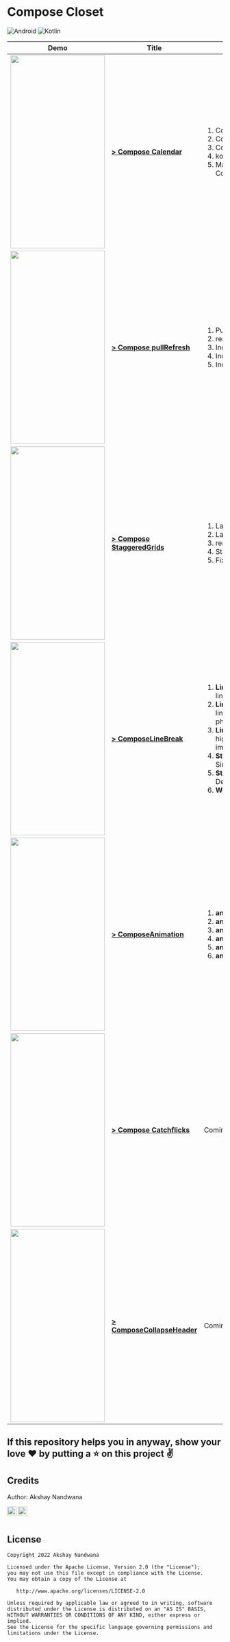 # Compose Closet

![Android](https://img.shields.io/badge/Android-3DDC84?style=for-the-badge&logo=android&logoColor=white)
![Kotlin](https://img.shields.io/badge/kotlin-%237F52FF.svg?style=for-the-badge&logo=kotlin&logoColor=white)


| Demo | Title | Key Takeaways |
| ---- | --- | --- |
| <img src="/Screenshots/ComposeCalendarScreen.gif" width="220" height="450"/> | **[> Compose Calendar](Compose-Calendar/)** | <ol><li>Compose Column</li><li>Compose Text</li><li>Compose Button</li><li>kotlinx.datetime Library</li><li>MaterialDatePicker Material Component</li></ol> |
| <img src="/Screenshots/ComposePullRefresh.gif" width="220" height="450"/> | **[> Compose pullRefresh](ComposePullRefresh/)** | <ol><li>PullRefreshIndicator</li><li>rememberPullRefreshState</li><li>Indicator Size Scaling</li><li>Indicator's Arc and Arrow Color</li><li>Indicator's Background Color</li></ol> |
| <img src="/Screenshots/ComposeStaggeredGrids.gif" width="220" height="450"/> | **[> Compose StaggeredGrids](ComposeStaggeredGrids/)** | <ol><li>LazyVerticalStaggeredGrid</li><li>LazyHorizontalStaggeredGrid</li><li>rememberLazyStaggeredGridState</li><li>StaggeredGridCells</li><li>Fixed/Adaptive</li></ol> |
| <img src="/Screenshots/ComposeLineBreak.png" width="220" height="450"/> | **[> ComposeLineBreak](ComposeLineBreak/)** | <ol><li>**LineBreak.Simple** - greedy, fast line breaking algorithm</li><li>**LineBreak.Heading** - Balanced line lengths, hyphenation, and phrase-based breaking</li><li>**LineBreak.Paragraph** - Slower, higher quality line breaking for improved readability</li><li>**Strategy** - Simple/HighQuality/Balanced</li><li>**Strictness** - Default/Loose/Normal/Strict</li><li>**WordBreak** - Default/Phrase</li></ol> |
| <img src="/Screenshots/ComposeAnimation.gif" width="220" height="450"/> | **[> ComposeAnimation](ComposeAnimation/)** | <ol><li>**animateColorAsState**</li><li>**animateFloatAsState**</li><li>**animateDpAsState**</li><li>**animateIntAsState**</li><li>**animateRectAsState**</li><li>**animateSizeAsState**</li></ol> |
| <img src="https://github.com/anandwana001/Compose-Closet/blob/compose/catchflicks/Screenshots/ComposeCatchflicksMovies.png" width="220" height="450"/> | **[> Compose Catchflicks](ComposeCatchflicks/)** | Coming Soon |
| <img src="/Screenshots/CollapseToolbar.gif" width="220" height="450"/> | **[> ComposeCollapseHeader](ComposeCollapseHeader/)** | Coming Soon |


## If this repository helps you in anyway, show your love :heart: by putting a :star: on this project :v:

## Credits
Author: Akshay Nandwana

<a href="https://twitter.com/akshay81844">
  <img align="left" alt="Akshay's Twitter" width="22px" src="https://cdn.jsdelivr.net/npm/simple-icons@v3/icons/twitter.svg" />
</a>
<a href="https://www.linkedin.com/in/anandwana001/">
  <img align="left" alt="Akshay's Linkdein" width="22px" src="https://cdn.jsdelivr.net/npm/simple-icons@v3/icons/linkedin.svg" />
</a>
<br><br>

## License

    Copyright 2022 Akshay Nandwana

    Licensed under the Apache License, Version 2.0 (the "License");
    you may not use this file except in compliance with the License.
    You may obtain a copy of the License at

       http://www.apache.org/licenses/LICENSE-2.0

    Unless required by applicable law or agreed to in writing, software
    distributed under the License is distributed on an "AS IS" BASIS,
    WITHOUT WARRANTIES OR CONDITIONS OF ANY KIND, either express or implied.
    See the License for the specific language governing permissions and
    limitations under the License.
